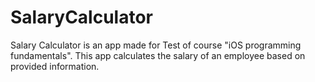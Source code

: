 # SalaryCalculator
 Salary Calculator is an app made for Test of course "iOS programming fundamentals". This app calculates the salary of an employee based on provided information.
